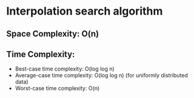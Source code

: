 # Interpolation search algorithm
## Space Complexity: O(n)

## Time Complexity: 
- Best-case time complexity: O(log log n)
- Average-case time complexity: O(log log n) (for uniformly distributed data)
- Worst-case time complexity: O(n)
